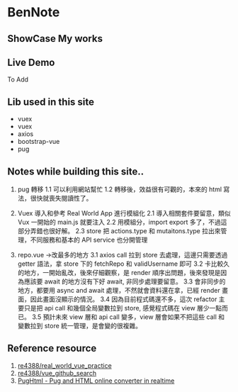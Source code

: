 # BenNote

## ShowCase My works

## Live Demo

To Add

## Lib used in this site

- vuex
- vuex
- axios
- bootstrap-vue
- pug

## Notes while building this site..

1. pug 轉移
   1.1 可以利用網站幫忙
   1.2 轉移後，效益很有可觀的，本來的 html 寫法，很快就喪失閱讀性了。

2) Vuex 導入和參考 Real World App 進行模組化
   2.1 導入相關套件要留意，類似 Vux 一開始的 main.js 就要注入
   2.2 用模組分，import export 多了，不過這部分弄錯也很好解。
   2.3 store 把 actions.type 和 mutaitons.type 拉出來管理，不同服務和基本的 API service 也分開管理

3. repo.vue ->改最多的地方
   3.1 axios call 拉到 store 去處理，這邊只需要透過 getter 語法，拿 store 下的 fetchRepo 和 validUsername 即可
   3.2 卡比較久的地方，一開始亂改，後來仔細觀察，是 render 順序出問題，後來發現是因為應該要 await 的地方沒有下好 await, 非同步處理要留意。
   3.3 會非同步的地方，都要用 async and await 處理，不然就會資料還在拿，已經 render 畫面，因此畫面沒顯示的情況。
   3.4 因為目前程式碼還不多，這次 refactor 主要只是把 api call 和幾個全局變數拉到 store, 感覺程式碼在 view 層少一點而已。
   3.5 預計未來 view 層和 api call 變多，view 層會如果不把這些 call 和變數拉到 store 統一管理，是會變的很複雜。

## Reference resource

1. [re4388/real_world_vue_practice](https://github.com/re4388/real_world_vue_practice)
2. [re4388/vue_github_search](https://github.com/re4388/vue_github_search)
3. [PugHtml - Pug and HTML online converter in realtime](https://pughtml.com/)
